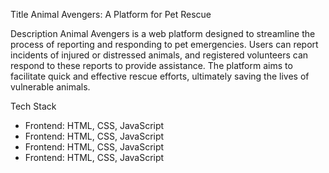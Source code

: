 Title Animal Avengers: A Platform for Pet Rescue

Description Animal Avengers is a web platform designed to streamline the process of reporting and responding to pet emergencies. Users can report incidents of injured or distressed animals, and registered volunteers can respond to these reports to provide assistance. The platform aims to facilitate quick and effective rescue efforts, ultimately saving the lives of vulnerable animals.

Tech Stack
<ul>
<li>Frontend: HTML, CSS, JavaScript</li>
<li>Frontend: HTML, CSS, JavaScript</li>
<li>Frontend: HTML, CSS, JavaScript</li>
<li>Frontend: HTML, CSS, JavaScript</li>
</ul>